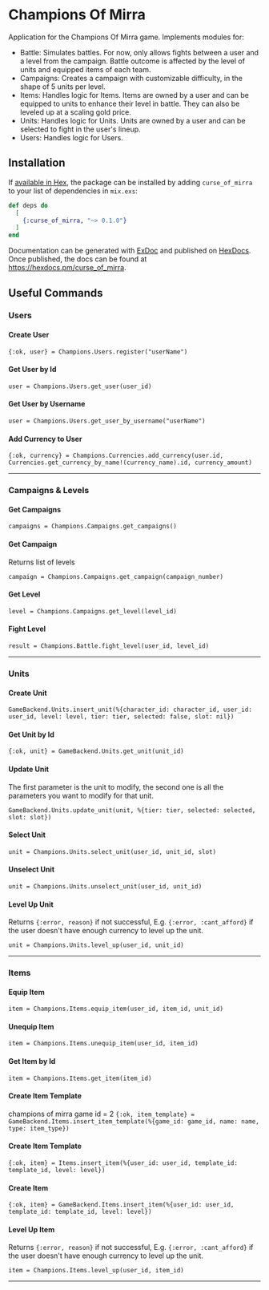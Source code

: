 # Champions Of Mirra

Application for the Champions Of Mirra game. Implements modules for:

- Battle: Simulates battles. For now, only allows fights between a user and a level from the campaign. Battle outcome is affected by the level of units and equipped items of each team.
- Campaigns: Creates a campaign with customizable difficulty, in the shape of 5 units per level.
- Items: Handles logic for Items. Items are owned by a user and can be equipped to units to enhance their level in battle. They can also be leveled up at a scaling gold price.
- Units: Handles logic for Units. Units are owned by a user and can be selected to fight in the user's lineup.
- Users: Handles logic for Users.

## Installation

If [available in Hex](https://hex.pm/docs/publish), the package can be installed
by adding `curse_of_mirra` to your list of dependencies in `mix.exs`:

```elixir
def deps do
  [
    {:curse_of_mirra, "~> 0.1.0"}
  ]
end
```

Documentation can be generated with [ExDoc](https://github.com/elixir-lang/ex_doc)
and published on [HexDocs](https://hexdocs.pm). Once published, the docs can
be found at <https://hexdocs.pm/curse_of_mirra>.

## Useful Commands

### Users

#### Create User

``
{:ok, user} = Champions.Users.register("userName")
``

#### Get User by Id

``
user = Champions.Users.get_user(user_id)
``

#### Get User by Username

``
user = Champions.Users.get_user_by_username("userName")
``

#### Add Currency to User

``
{:ok, currency} = Champions.Currencies.add_currency(user.id, Currencies.get_currency_by_name!(currency_name).id, currency_amount)
``

---

### Campaigns & Levels

#### Get Campaigns

``
campaigns = Champions.Campaigns.get_campaigns()
``

#### Get Campaign
Returns list of levels

``
campaign = Champions.Campaigns.get_campaign(campaign_number)
``

#### Get Level

``
level = Champions.Campaigns.get_level(level_id)
``

#### Fight Level

``
result = Champions.Battle.fight_level(user_id, level_id)
``

---

### Units

#### Create Unit

``
GameBackend.Units.insert_unit(%{character_id: character_id, user_id: user_id, level: level, tier: tier, selected: false, slot: nil})
``

#### Get Unit by Id
``
{:ok, unit} = GameBackend.Units.get_unit(unit_id)
``

#### Update Unit
The first parameter is the unit to modify, the second one is all the parameters you want to modify for that unit.

``
GameBackend.Units.update_unit(unit, %{tier: tier, selected: selected, slot: slot})
``

#### Select Unit

``
unit = Champions.Units.select_unit(user_id, unit_id, slot)
``

#### Unselect Unit

``
unit = Champions.Units.unselect_unit(user_id, unit_id)
``

#### Level Up Unit
Returns `{:error, reason}` if not successful, E.g. `{:error, :cant_afford}` if the user doesn't have enough currency to level up the unit.

``
unit = Champions.Units.level_up(user_id, unit_id)
``

---

### Items

#### Equip Item

``
item = Champions.Items.equip_item(user_id, item_id, unit_id)
``

#### Unequip Item

``
item = Champions.Items.unequip_item(user_id, item_id)
``

#### Get Item by Id

``
item = Champions.Items.get_item(item_id)
``

#### Create Item Template
champions of mirra game id = 2
``
{:ok, item_template} = GameBackend.Items.insert_item_template(%{game_id: game_id, name: name, type: item_type})
``

#### Create Item Template
``
{:ok, item} = Items.insert_item(%{user_id: user_id, template_id: template_id, level: level})
``

#### Create Item
``
{:ok, item} = GameBackend.Items.insert_item(%{user_id: user_id, template_id: template_id, level: level})
``

#### Level Up Item
Returns `{:error, reason}` if not successful, E.g. `{:error, :cant_afford}` if the user doesn't have enough currency to level up the unit.

``
item = Champions.Items.level_up(user_id, item_id)
``

---
